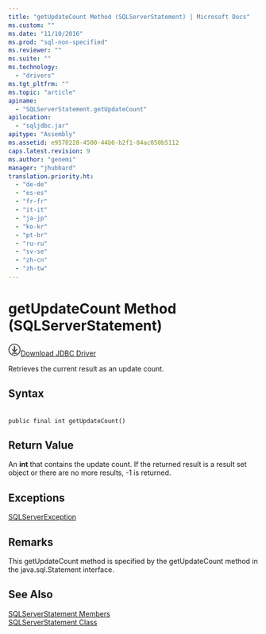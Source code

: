 ```yaml
---
title: "getUpdateCount Method (SQLServerStatement) | Microsoft Docs"
ms.custom: ""
ms.date: "11/10/2016"
ms.prod: "sql-non-specified"
ms.reviewer: ""
ms.suite: ""
ms.technology: 
  - "drivers"
ms.tgt_pltfrm: ""
ms.topic: "article"
apiname: 
  - "SQLServerStatement.getUpdateCount"
apilocation: 
  - "sqljdbc.jar"
apitype: "Assembly"
ms.assetid: e9570228-4500-44b6-b2f1-84ac050b5112
caps.latest.revision: 9
ms.author: "genemi"
manager: "jhubbard"
translation.priority.ht: 
  - "de-de"
  - "es-es"
  - "fr-fr"
  - "it-it"
  - "ja-jp"
  - "ko-kr"
  - "pt-br"
  - "ru-ru"
  - "sv-se"
  - "zh-cn"
  - "zh-tw"
---
```

# getUpdateCount Method (SQLServerStatement)
![Download](../../../ssdt/media/download.png)[Download JDBC Driver](http://go.microsoft.com/fwlink/?LinkId=245496)

  Retrieves the current result as an update count.  
  
## Syntax  
  
```  
  
public final int getUpdateCount()  
```  
  
## Return Value  
 An **int** that contains the update count. If the returned result is a result set object or there are no more results, -1 is returned.  
  
## Exceptions  
 [SQLServerException](../../../connect/jdbc/reference/sqlserverexception-class.md)  
  
## Remarks  
 This getUpdateCount method is specified by the getUpdateCount method in the java.sql.Statement interface.  
  
## See Also  
 [SQLServerStatement Members](../../../connect/jdbc/reference/sqlserverstatement-members.md)   
 [SQLServerStatement Class](../../../connect/jdbc/reference/sqlserverstatement-class.md)  
  
  